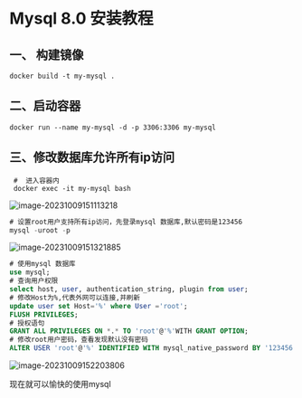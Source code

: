 # Mysql  8.0 安装教程



##  一、 构建镜像

```shell
docker build -t my-mysql .
```
## 二、启动容器

```shell
docker run --name my-mysql -d -p 3306:3306 my-mysql
```

## 三、修改数据库允许所有ip访问

```shell
 #  进入容器内
 docker exec -it my-mysql bash
```

![image-20231009151113218](https://cdn.jsdelivr.net/gh/alex-oos/picture-bed/img/2023/image-20231009151113218.png)

```sql
# 设置root用户支持所有ip访问，先登录mysql 数据库,默认密码是123456
mysql -uroot -p 
```

![image-20231009151321885](https://cdn.jsdelivr.net/gh/alex-oos/picture-bed/img/notebook/image-20231009151321885.png)

```sql
# 使用mysql 数据库
use mysql;
# 查询用户权限 
select host, user, authentication_string, plugin from user;
# 修改Host为%,代表外网可以连接,并刷新
update user set Host='%' where User ='root';
FLUSH PRIVILEGES;
# 授权语句
GRANT ALL PRIVILEGES ON *.* TO 'root'@'%'WITH GRANT OPTION;
# 修改root用户密码，查看发现默认没有密码
ALTER USER 'root'@'%' IDENTIFIED WITH mysql_native_password BY '123456' ;
```

![image-20231009152203806](https://cdn.jsdelivr.net/gh/alex-oos/picture-bed/img/notebook/image-20231009152203806.png)

现在就可以愉快的使用mysql

